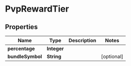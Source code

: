 

# PvpRewardTier


## Properties

| Name | Type | Description | Notes |
|------------ | ------------- | ------------- | -------------|
|**percentage** | **Integer** |  |  |
|**bundleSymbol** | **String** |  |  [optional] |



